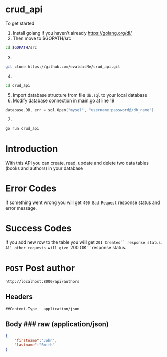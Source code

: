 # crud_api
To get started
1. Install golang if you haven't already https://golang.org/dl/
2. Then move to $GOPATH/src 
```sh
cd $GOPATH/src
```
3. 
```sh 
git clone https://github.com/evaldasNe/crud_api.git
```
4. 
```sh 
cd crud_api
```
5. Import database structure from file ```db.sql``` to your local database
6. Modify database connection in main.go at line 19
```go
database.DB, err = sql.Open("mysql", "username:password@/db_name")
```
7. 
```sh 
go run crud_api
```


# Introduction
With this API you can create, read, update and delete two data tables (books and authors) in your database

# Error Codes
If something went wrong you will get ```400 Bad Request``` response status and error message.

# Success Codes
If you add new row to the table you will get ```201 Created`` response status.
All other requests will give ```200 OK``` response status.

# ```POST``` Post author
```http://localhost:8000/api/authors```
## Headers
```##Content-Type	application/json```
## Body ### raw (application/json)
```JSON
{
	"firstname":"John",
	"lastname":"Smith"
}
```